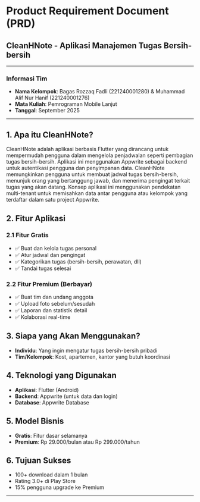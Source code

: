 # Product Requirement Document (PRD)
## CleanHNote - Aplikasi Manajemen Tugas Bersih-bersih

---

### Informasi Tim
- **Nama Kelompok**: Bagas Rozzaq Fadli (221240001280) & Muhammad Alif Nur Hanif (221240001276)
- **Mata Kuliah**: Pemrograman Mobile Lanjut
- **Tanggal**: September 2025

---

## 1. Apa itu CleanHNote?

CleanHNote adalah aplikasi berbasis Flutter yang dirancang untuk mempermudah pengguna dalam mengelola penjadwalan seperti pembagian tugas bersih-bersih. Aplikasi ini menggunakan Appwrite sebagai backend untuk autentikasi pengguna dan penyimpanan data. CleanHNote memungkinkan pengguna untuk membuat jadwal tugas bersih-bersih, menunjuk orang yang bertanggung jawab, dan menerima pengingat terkait tugas yang akan datang. Konsep aplikasi ini menggunakan pendekatan multi-tenant untuk memisahkan data antar pengguna atau kelompok yang terdaftar dalam satu project Appwrite.

## 2. Fitur Aplikasi

### 2.1 Fitur Gratis
- ✅ Buat dan kelola tugas personal
- ✅ Atur jadwal dan pengingat
- ✅ Kategorikan tugas (bersih-bersih, perawatan, dll)
- ✅ Tandai tugas selesai

### 2.2 Fitur Premium (Berbayar)
- ✅ Buat tim dan undang anggota
- ✅ Upload foto sebelum/sesudah
- ✅ Laporan dan statistik detail
- ✅ Kolaborasi real-time

## 3. Siapa yang Akan Menggunakan?

- **Individu**: Yang ingin mengatur tugas bersih-bersih pribadi
- **Tim/Kelompok**: Kost, apartemen, kantor yang butuh koordinasi

## 4. Teknologi yang Digunakan

- **Aplikasi**: Flutter (Android)
- **Backend**: Appwrite (untuk data dan login)
- **Database**: Appwrite Database

## 5. Model Bisnis

- **Gratis**: Fitur dasar selamanya
- **Premium**: Rp 29.000/bulan atau Rp 299.000/tahun

## 6. Tujuan Sukses

- 100+ download dalam 1 bulan
- Rating 3.0+ di Play Store
- 15% pengguna upgrade ke Premium

---

